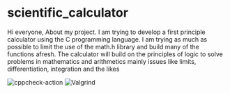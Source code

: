 # scientific_calculator
Hi everyone,
   About my project. I am trying to develop a first principle calculator using the C programming language. 
   I am trying as much as possible  to limit the use of the math.h library and build many of the functions afresh. 
   The calculator will build on the principles of logic to solve problems in mathematics and arithmetics mainly issues like limits, differentiation, integration and the likes
   
  ![cppcheck-action](https://github.com/99002784/Scientific-calci/workflows/cppcheck-action/badge.svg)
  ![Valgrind](https://github.com/99002784/Scientific-calci/workflows/Valgrind/badge.svg)
